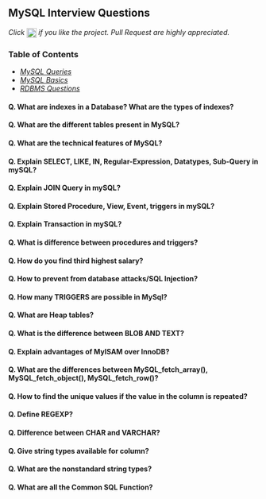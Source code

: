 ## MySQL Interview Questions

*Click <img src="https://github.com/learning-zone/mysql-interview-questions/blob/master/assets/star.png" width="20" height="20" align="absmiddle" title="Star" /> if you like the project. Pull Request are highly appreciated.*

### Table of Contents

* *[MySQL Queries](mysql-queries.md)*
* *[MySQL Basics](sql-commands.md)*
* *[RDBMS Questions](rdbms-questions.md)*


#### Q. What are indexes in a Database? What are the types of indexes?
#### Q. What are the different tables present in MySQL?
#### Q. What are the technical features of MySQL? 
#### Q. Explain SELECT, LIKE, IN, Regular-Expression, Datatypes, Sub-Query in mySQL?
#### Q. Explain JOIN Query in mySQL?
#### Q. Explain Stored Procedure, View, Event, triggers in mySQL?
#### Q. Explain Transaction in mySQL?
#### Q. What is difference between procedures and triggers?
#### Q. How do you find third highest salary?
#### Q. How to prevent from database attacks/SQL Injection?
#### Q. How many TRIGGERS are possible in MySql?
#### Q. What are Heap tables?
#### Q. What is the difference between BLOB AND TEXT?
#### Q. Explain advantages of MyISAM over InnoDB?
#### Q. What are the differences between MySQL_fetch_array(), MySQL_fetch_object(), MySQL_fetch_row()?
#### Q. How to find the unique values if the value in the column is repeated?
#### Q. Define REGEXP? 
#### Q. Difference between CHAR and VARCHAR? 
#### Q. Give string types available for column?
#### Q. What are the nonstandard string types?
#### Q. What are all the Common SQL Function?
